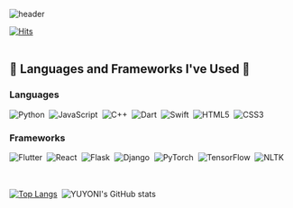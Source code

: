 ![header](https://capsule-render.vercel.app/api?type=waving&color=0:B2BED9,90:B7D4CD&height=200&&section=footer&text=Welcome%20to%20My%20Code%20Space!&fontSize=55&fontColor=FFFFFF&borderRadius=30&animation=twinkling&fontAlignY=65)

[![Hits](https://hits.seeyoufarm.com/api/count/incr/badge.svg?url=https%3A%2F%2Fgithub.com%2Fyuyoni%2Fhit-counter&count_bg=%23285174&title_bg=%23304060&icon=github.svg&icon_color=%23D7D7D7&title=hits&edge_flat=false)](https://hits.seeyoufarm.com)
<br/><br/>
## 🔨 Languages and Frameworks I've Used 🔨

### **Languages**
![Python](https://img.shields.io/badge/Python-3776AB?style=for-the-badge&logo=python&logoColor=white) &nbsp;![JavaScript](https://img.shields.io/badge/JavaScript-F7DF1E?style=for-the-badge&logo=javascript&logoColor=black) &nbsp;![C++](https://img.shields.io/badge/C++-00599C?style=for-the-badge&logo=cplusplus&logoColor=white) &nbsp;![Dart](https://img.shields.io/badge/Dart-0175C2?style=for-the-badge&logo=dart&logoColor=white) &nbsp;![Swift](https://img.shields.io/badge/Swift-FA7343?style=for-the-badge&logo=swift&logoColor=white) &nbsp;![HTML5](https://img.shields.io/badge/HTML5-E34F26?style=for-the-badge&logo=html5&logoColor=white) &nbsp;![CSS3](https://img.shields.io/badge/CSS3-1572B6?style=for-the-badge&logo=css3&logoColor=white)

### **Frameworks**
![Flutter](https://img.shields.io/badge/Flutter-02569B?style=for-the-badge&logo=flutter&logoColor=white) &nbsp;![React](https://img.shields.io/badge/React-61DAFB?style=for-the-badge&logo=react&logoColor=white) &nbsp;![Flask](https://img.shields.io/badge/Flask-000000?style=for-the-badge&logo=flask&logoColor=white) &nbsp;![Django](https://img.shields.io/badge/Django-092E20?style=for-the-badge&logo=django&logoColor=white) &nbsp;![PyTorch](https://img.shields.io/badge/PyTorch-EE4C2C?style=for-the-badge&logo=pytorch&logoColor=white) &nbsp;![TensorFlow](https://img.shields.io/badge/TensorFlow-FF6F00?style=for-the-badge&logo=tensorflow&logoColor=white) &nbsp;![NLTK](https://img.shields.io/badge/NLTK-01B168?style=for-the-badge&logo=nltk&logoColor=white)
<br/><br/><br/>

[![Top Langs](https://github-readme-stats.vercel.app/api/top-langs/?username=yuyoni&layout=donut&langs_count=8&theme=vue-dark&bg_color=FFFFFF&title_color=445878&text_color=000000)](https://github.com/anuraghazra/github-readme-stats) &nbsp;![YUYONI's GitHub stats](https://github-readme-stats.vercel.app/api?username=yuyoni&show_icons=true&theme=vue&rank_icon=github&icon_color=445878&bg_color=FFFFFF&title_color=445878&text_color=000000)

